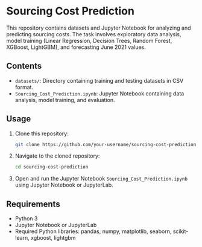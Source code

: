 # Sourcing Cost Prediction

This repository contains datasets and Jupyter Notebook for analyzing and predicting sourcing costs. The task involves exploratory data analysis, model training (Linear Regression, Decision Trees, Random Forest, XGBoost, LightGBM), and forecasting June 2021 values.

## Contents

- `datasets/`: Directory containing training and testing datasets in CSV format.
- `Sourcing_Cost_Prediction.ipynb`: Jupyter Notebook containing data analysis, model training, and evaluation.

## Usage

1. Clone this repository:

    ```bash
    git clone https://github.com/your-username/sourcing-cost-prediction.git
    ```

2. Navigate to the cloned repository:

    ```bash
    cd sourcing-cost-prediction
    ```

3. Open and run the Jupyter Notebook `Sourcing_Cost_Prediction.ipynb` using Jupyter Notebook or JupyterLab.

## Requirements

- Python 3
- Jupyter Notebook or JupyterLab
- Required Python libraries: pandas, numpy, matplotlib, seaborn, scikit-learn, xgboost, lightgbm

